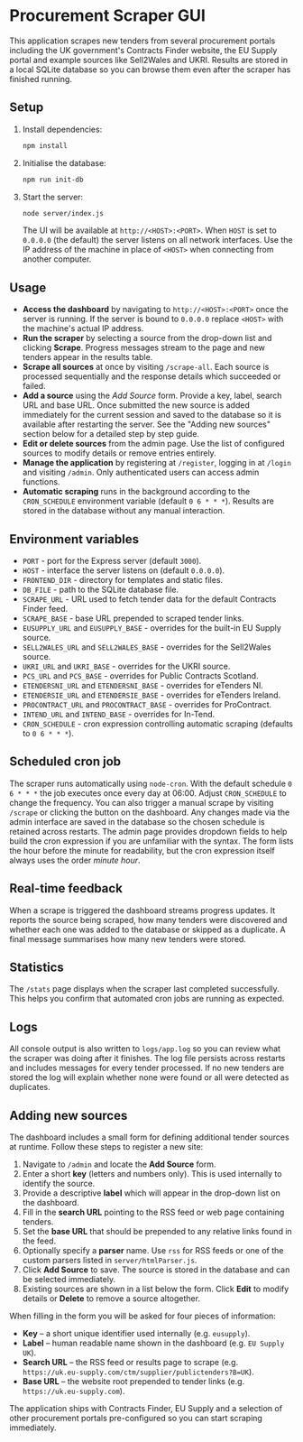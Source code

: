 # Procurement Scraper GUI

This application scrapes new tenders from several procurement portals including the UK government's Contracts Finder website, the EU Supply portal and example sources like Sell2Wales and UKRI. Results are stored in a local SQLite database so you can browse them even after the scraper has finished running.

## Setup

1. Install dependencies:
   ```bash
   npm install
   ```
2. Initialise the database:
   ```bash
   npm run init-db
   ```
3. Start the server:
   ```bash
   node server/index.js
   ```
   The UI will be available at `http://<HOST>:<PORT>`. When `HOST` is set to
   `0.0.0.0` (the default) the server listens on all network interfaces. Use the
   IP address of the machine in place of `<HOST>` when connecting from another
   computer.

## Usage

- **Access the dashboard** by navigating to `http://<HOST>:<PORT>` once the
  server is running. If the server is bound to `0.0.0.0` replace `<HOST>` with
  the machine's actual IP address.
- **Run the scraper** by selecting a source from the drop-down list and clicking
  **Scrape**. Progress messages stream to the page and new tenders appear in the
  results table.
- **Scrape all sources** at once by visiting `/scrape-all`. Each source is
  processed sequentially and the response details which succeeded or failed.
- **Add a source** using the *Add Source* form. Provide a key, label, search URL
  and base URL. Once submitted the new source is added immediately for the
  current session and saved to the database so it is available after restarting
  the server. See the "Adding new sources" section below for a detailed step by
  step guide.
- **Edit or delete sources** from the admin page. Use the list of configured
  sources to modify details or remove entries entirely.
- **Manage the application** by registering at `/register`, logging in at
  `/login` and visiting `/admin`. Only authenticated users can access admin
  functions.
- **Automatic scraping** runs in the background according to the `CRON_SCHEDULE`
  environment variable (default `0 6 * * *`). Results are stored in the
  database without any manual interaction.

## Environment variables

- `PORT` - port for the Express server (default `3000`).
- `HOST` - interface the server listens on (default `0.0.0.0`).
- `FRONTEND_DIR` - directory for templates and static files.
- `DB_FILE` - path to the SQLite database file.
- `SCRAPE_URL` - URL used to fetch tender data for the default Contracts Finder feed.
- `SCRAPE_BASE` - base URL prepended to scraped tender links.
- `EUSUPPLY_URL` and `EUSUPPLY_BASE` - overrides for the built-in EU Supply source.
- `SELL2WALES_URL` and `SELL2WALES_BASE` - overrides for the Sell2Wales source.
- `UKRI_URL` and `UKRI_BASE` - overrides for the UKRI source.
- `PCS_URL` and `PCS_BASE` - overrides for Public Contracts Scotland.
- `ETENDERSNI_URL` and `ETENDERSNI_BASE` - overrides for eTenders NI.
- `ETENDERSIE_URL` and `ETENDERSIE_BASE` - overrides for eTenders Ireland.
- `PROCONTRACT_URL` and `PROCONTRACT_BASE` - overrides for ProContract.
- `INTEND_URL` and `INTEND_BASE` - overrides for In-Tend.
- `CRON_SCHEDULE` - cron expression controlling automatic scraping (defaults to `0 6 * * *`).

## Scheduled cron job

The scraper runs automatically using `node-cron`. With the default schedule `0 6 * * *` the job executes once every day at 06:00. Adjust `CRON_SCHEDULE` to change the frequency. You can also trigger a manual scrape by visiting `/scrape` or clicking the button on the dashboard. Any changes made via the admin interface are saved in the database so the chosen schedule is retained across restarts.
The admin page provides dropdown fields to help build the cron expression if you are unfamiliar with the syntax. The form lists the hour before the minute for readability, but the cron expression itself always uses the order _minute hour_.

## Real-time feedback

When a scrape is triggered the dashboard streams progress updates. It reports
the source being scraped, how many tenders were discovered and whether each one
was added to the database or skipped as a duplicate. A final message summarises
how many new tenders were stored.

## Statistics

The `/stats` page displays when the scraper last completed successfully. This
helps you confirm that automated cron jobs are running as expected.

## Logs

All console output is also written to `logs/app.log` so you can review what the
scraper was doing after it finishes. The log file persists across restarts and
includes messages for every tender processed. If no new tenders are stored the
log will explain whether none were found or all were detected as duplicates.

## Adding new sources

The dashboard includes a small form for defining additional tender sources at
runtime. Follow these steps to register a new site:

1. Navigate to `/admin` and locate the **Add Source** form.
2. Enter a short **key** (letters and numbers only). This is used internally to
   identify the source.
3. Provide a descriptive **label** which will appear in the drop-down list on
   the dashboard.
4. Fill in the **search URL** pointing to the RSS feed or web page containing
   tenders.
5. Set the **base URL** that should be prepended to any relative links found in
   the feed.
6. Optionally specify a **parser** name. Use `rss` for RSS feeds or one of the
   custom parsers listed in `server/htmlParser.js`.
7. Click **Add Source** to save. The source is stored in the database and can be
   selected immediately.
8. Existing sources are shown in a list below the form. Click **Edit** to modify
   details or **Delete** to remove a source altogether.

When filling in the form you will be asked for four pieces of information:
- **Key** – a short unique identifier used internally (e.g. `eusupply`).
- **Label** – human readable name shown in the dashboard (e.g. `EU Supply UK`).
- **Search URL** – the RSS feed or results page to scrape (e.g. `https://uk.eu-supply.com/ctm/supplier/publictenders?B=UK`).
- **Base URL** – the website root prepended to tender links (e.g. `https://uk.eu-supply.com`).

The application ships with Contracts Finder, EU Supply and a selection of other
procurement portals pre-configured so you can start scraping immediately.

